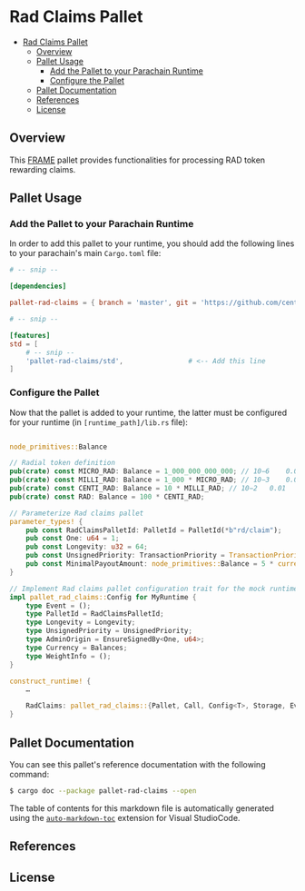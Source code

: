 # Rad Claims Pallet

<!-- TOC -->

- [Rad Claims Pallet](#rad-claims-pallet)
    - [Overview](#overview)
    - [Pallet Usage](#pallet-usage)
        - [Add the Pallet to your Parachain Runtime](#add-the-pallet-to-your-parachain-runtime)
        - [Configure the Pallet](#configure-the-pallet)
    - [Pallet Documentation](#pallet-documentation)
    - [References](#references)
    - [License](#license)

<!-- /TOC -->

## Overview

This [FRAME](https://substrate.dev/docs/en/knowledgebase/runtime/frame) pallet 
provides functionalities for processing RAD token rewarding claims.

## Pallet Usage

### Add the Pallet to your Parachain Runtime

In order to add this pallet to your runtime, you should add the following lines
to your parachain's main `Cargo.toml` file:

```toml
# -- snip --

[dependencies]

pallet-rad-claims = { branch = 'master', git = 'https://github.com/centrifuge/centrifuge-chain.git', default-features = false }

# -- snip --

[features]
std = [
    # -- snip --
    'pallet-rad-claims/std',                # <-- Add this line
]
```

### Configure the Pallet

Now that the pallet is added to your runtime,  the latter must be configured
for your runtime (in `[runtime_path]/lib.rs` file):

```rust

node_primitives::Balance

// Radial token definition
pub(crate) const MICRO_RAD: Balance = 1_000_000_000_000; // 10−6 	0.000001
pub(crate) const MILLI_RAD: Balance = 1_000 * MICRO_RAD; // 10−3 	0.001
pub(crate) const CENTI_RAD: Balance = 10 * MILLI_RAD; // 10−2 	0.01
pub(crate) const RAD: Balance = 100 * CENTI_RAD;

// Parameterize Rad claims pallet
parameter_types! {
    pub const RadClaimsPalletId: PalletId = PalletId(*b"rd/claim");
    pub const One: u64 = 1;
    pub const Longevity: u32 = 64;
    pub const UnsignedPriority: TransactionPriority = TransactionPriority::max_value();
    pub const MinimalPayoutAmount: node_primitives::Balance = 5 * currency::RAD;
}

// Implement Rad claims pallet configuration trait for the mock runtime
impl pallet_rad_claims::Config for MyRuntime {
    type Event = ();
    type PalletId = RadClaimsPalletId;
    type Longevity = Longevity;
    type UnsignedPriority = UnsignedPriority;
    type AdminOrigin = EnsureSignedBy<One, u64>;
    type Currency = Balances;
    type WeightInfo = ();
}

construct_runtime! {
    …

    RadClaims: pallet_rad_claims::{Pallet, Call, Config<T>, Storage, Event<T>, ValidateUnsigned},
}
```

## Pallet Documentation

You can see this pallet's reference documentation with the following command:

```sh
$ cargo doc --package pallet-rad-claims --open
```

The table of contents for this markdown file is automatically generated using the [`auto-markdown-toc`](https://marketplace.visualstudio.com/items?itemName=huntertran.auto-markdown-toc) extension for Visual StudioCode.

## References

## License
